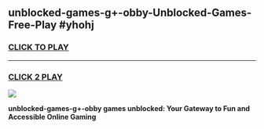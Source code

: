 
## unblocked-games-g+-obby-Unblocked-Games-Free-Play #yhohj
<h3>
<a href="https://us.freeplayer.one?title=unblocked-games-g+-obby&ref=9M">CLICK TO PLAY</a></h3>
<hr>

<h3>
<a href="https://us.freeplayer.one?title=unblocked-games-g+-obby&ref=9M">CLICK 2 PLAY</a>
  
</h3>

<a href="https://us.freeplayer.one?title=unblocked-games-g+-obby&ref=9M"><img src="https://clearcache.store/games.png"></a>


**unblocked-games-g+-obby games unblocked: Your Gateway to Fun and Accessible Online Gaming**

